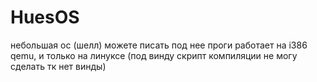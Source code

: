 # HuesOS

небольшая ос (шелл)
можете писать под нее проги
работает на i386 qemu, и только на линуксе (под винду скрипт компиляции не могу сделать тк нет винды)
